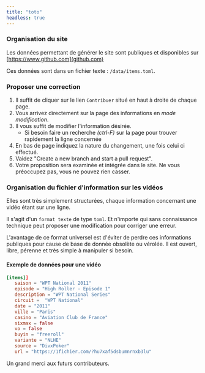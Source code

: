 ```yaml
---
title: "toto"
headless: true
---
```


### Organisation du site

Les données permettant de générer le site sont publiques et disponibles sur [https://www.github.com](github.com)

Ces données sont dans un fichier texte : `/data/items.toml`.

### Proposer une correction

1. Il suffit de cliquer sur le lien `Contribuer` situé en haut à droite de chaque page.
1. Vous arrivez directement sur la page des informations en *mode modification*.
1. Il vous suffit de modifier l'information désirée.
   - Si besoin faire un recherche *(ctrl-F)* sur la page pour trouver rapidement la ligne concernée
1. En bas de page indiquez la nature du changement, une fois celui ci effectué.
1. Vaidez "Create a new branch and start a pull request".
1. Votre proposition sera examinée et intégrée dans le site. Ne vous préoccupez pas, vous ne pouvez rien casser.

### Organisation du fichier d'information sur les vidéos

Elles sont très simplement structurées, chaque information concernant une vidéo étant sur une ligne.

Il s'agit d'un `format texte` de type `toml`. Et n'importe qui sans connaissance technique peut proposer une modification pour corriger une erreur.

L'avantage de ce format universel est d'éviter de perdre ces informations publiques
pour cause de base de donnée obsolète ou vérolée.
Il est ouvert, libre, pérenne et très simple à manipuler si besoin.

#### Exemple de données pour une vidéo

```toml
[items]]
   saison = "WPT National 2011"
   episode = "High Roller - Episode 1"
   description = "WPT National Series"
   circuit =  "WPT National"
   date = "2011"
   ville = "Paris"
   casino = "Aviation Club de France"
   sixmax = false
   vo = false
   buyin = "freeroll"
   variante = "NLHE"
   source = "DivxPoker"
   url = "https://1fichier.com/?hu7xaf5dsbumnrnxb3lu"
```

Un grand merci aux futurs contributeurs.
